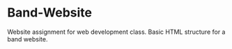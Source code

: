 # Band-Website
Website assignment for web development class. Basic HTML structure for a band website.
